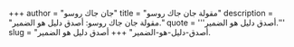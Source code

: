 +++
author = "جان جاك روسو"
title = "مقولة جان جاك روسو"
description = "مقولة جان جاك روسو: أصدق دليل هو الضمير."
quote = '''أصدق دليل هو الضمير.''' 
slug = "أصدق-دليل-هو-الضمير"
+++
أصدق دليل هو الضمير.
